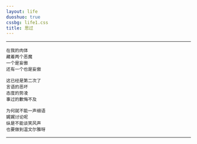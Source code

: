 ```yaml
---
layout: life
duoshuo: true
cssbg: life1.css
title: 思过
---
```


----------

	在我的肉体
	藏着两个恶魔
	一个是妄傲
	还有一个也是妄傲

	这已经是第二次了
	言语的恶坏
	态度的势凌
	事过的歉悔不及

	为何就不能一声细语
	娓娓讨论呢
	纵是不能谈笑风声
	也要做到温文尔雅呀


---------

